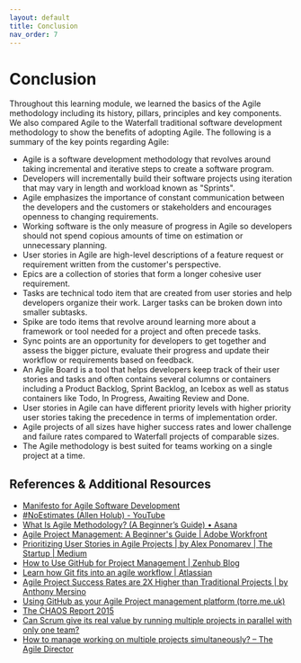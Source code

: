 ```yaml
---
layout: default
title: Conclusion
nav_order: 7
---
```


# Conclusion 

Throughout this learning module, we learned the basics of the Agile methodology including its history, pillars, principles and key components. We also compared Agile to the Waterfall traditional software development methodology to show the benefits of adopting Agile. The following is a summary of the key points regarding Agile:
- Agile is a software development methodology that revolves around taking incremental and iterative steps to create a software program.
- Developers will incrementally build their software projects using iteration that may vary in length and workload known as "Sprints".
- Agile emphasizes the importance of constant communication between the developers and the customers or stakeholders and encourages openness to changing requirements.
- Working software is the only measure of progress in Agile so developers should not spend copious amounts of time on estimation or unnecessary planning.
- User stories in Agile are high-level descriptions of a feature request or requirement written from the customer's perspective. 
- Epics are a collection of stories that form a longer cohesive user requirement.
- Tasks are technical todo item that are created from user stories and help developers organize their work. Larger tasks can be broken down into smaller subtasks.
- Spike are todo items that revolve around learning more about a framework or tool needed for a project and often precede tasks.
- Sync points are an opportunity for developers to get together and assess the bigger picture, evaluate their progress and update their workflow or requirements based on feedback.
- An Agile Board is a tool that helps developers keep track of their user stories and tasks and often contains several columns or containers including a Product Backlog, Sprint Backlog, an Icebox as well as status containers like Todo, In Progress, Awaiting Review and Done.
- User stories in Agile can have different priority levels with higher priority user stories taking the precedence in terms of implementation order.
- Agile projects of all sizes have higher success rates and lower challenge and failure rates compared to Waterfall projects of comparable sizes. 
- The Agile methodology is best suited for teams working on a single project at a time.

## References & Additional Resources
- [Manifesto for Agile Software Development](https://agilemanifesto.org/)
- [#NoEstimates (Allen Holub) - YouTube](https://www.youtube.com/watch?v=QVBlnCTu9Ms)
- [What Is Agile Methodology? (A Beginner’s Guide) • Asana](https://asana.com/resources/agile-methodology)
- [Agile Project Management: A Beginner's Guide | Adobe Workfront](https://business.adobe.com/blog/basics/agile)
- [Prioritizing User Stories in Agile Projects | by Alex Ponomarev | The Startup | Medium](https://medium.com/swlh/prioritizing-user-stories-in-agile-projects-d1dd8dd79165)
- [How to Use GitHub for Project Management | Zenhub Blog](https://blog.zenhub.com/how-to-use-github-agile-project-management/)
- [Learn how Git fits into an agile workflow | Atlassian](https://www.atlassian.com/agile/software-development/git)
- [Agile Project Success Rates are 2X Higher than Traditional Projects | by Anthony Mersino](https://medium.com/leadership-and-agility/agile-project-success-rates-are-2x-higher-than-traditional-projects-376a05e590d4)
- [Using GitHub as your Agile Project management platform (torre.me.uk)](https://torre.me.uk/2019/03/28/using-github-as-project-management-platform/)
- [The CHAOS Report 2015](https://www.standishgroup.com/sample_research_files/CHAOSReport2015-Final.pdf)
- [Can Scrum give its real value by running multiple projects in parallel with only one team?](https://mabrouk-thabet.medium.com/can-scrum-give-its-real-value-by-running-multiple-projects-in-parallel-with-only-one-team-f7ccda74e701)
- [How to manage working on multiple projects simultaneously? – The Agile Director](https://theagiledirector.com/article/2016/02/18/how-to-manage-working-on-multiple-projects-simultaneously/)

